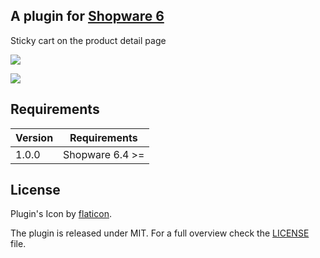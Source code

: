 ## A plugin for [Shopware 6](https://github.com/shopware/platform)

Sticky cart on the product detail page

![](https://i.imgur.com/bIOkBo4.png)

![](https://i.imgur.com/Xsh9v6n.png)

## Requirements

| Version 	| Requirements               	|
|---------	|----------------------------	|
| 1.0.0    	| Shopware 6.4 >=	            |

## License

Plugin's Icon by [flaticon](https://www.flaticon.com).

The plugin is released under MIT. For a full overview check the [LICENSE](./LICENSE) file.
